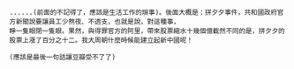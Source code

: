     ......(前面的不記得了，應該是生活工作的瑣事)。後面大概是：拼夕夕事件，共和國政府官方新聞說要讓員工少熬夜、不透支，也就是說，對這種事，
    睜一隻眼閉一隻眼。果然，與得罪官方的阿里，帶來股票縮水十幾個億截然不同的是，拼夕夕的股票上漲了百分之十二。我大周朝什麼時候能建立起新中國呢！
    
    (應該是最後一句話讓豆瓣受不了了)
